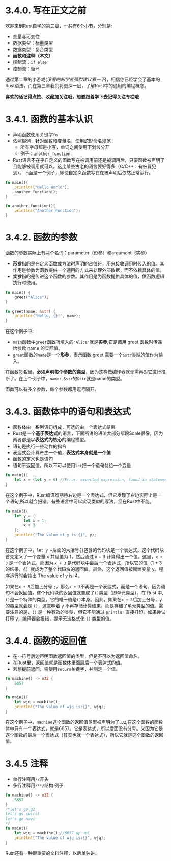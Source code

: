 # 3.4.0. 写在正文之前
欢迎来到Rust自学的第三章，一共有6个小节，分别是:
- 变量与可变性
- 数据类型：标量类型
- 数据类型：复合类型
- **函数和注释（本文）**
- 控制流：`if else`
- 控制流：循环

通过第二章的小游戏(*没看的初学者强烈建议看一下*)，相信你已经学会了基本的Rust语法，而在第三章我们将更深一层，了解Rust中的通用的编程概念。

**喜欢的话记得点赞、收藏加关注哦，想要跟着学下去记得关注专栏哦**

# 3.4.1. 函数的基本认识
- 声明函数使用关键字`fn`
- 依照惯例，针对函数和变量名，使用蛇形命名规范：
  - 所有字母都是小写，单词之间使用下划线分开
  - 例子：`another_function`
- Rust语言不在乎自定义的函数写在被调用前还是被调用后，只要函数被声明了且能够被调用就可以，这比某些古老的语言要好得多（C/C++：有被冒犯到）。下面是一个例子，即使自定义函数写在在被声明后依然正常运行。
```rust
fn main(){
	println!("Hello World");
	another_function();
}

fn another_function(){
	println!("Another Function");
}
```

# 3.4.2. 函数的参数
函数的参数实际上有两个名词：parameter（形参）和argument（实参）
- **形参**指的是在定义函数或方法时声明的占位符，用来接收调用时传入的值。其作用是参数为函数提供一个通用的方式来处理外部数据，而不依赖具体的值。
- **实参**指的是传进这个函数的参数。其作用是为函数提供具体的值，供函数逻辑执行时使用。
```rust
fn main() {
    greet("Alice");
}

fn greet(name: &str) {
    println!("Hello, {}!", name);
}
```
在这个例子中:
- `main`函数中`greet`函数所填入的`"Alice"`就是**实参**,它是调用 greet 函数时传递给参数 name 的实际值。
- `greet`函数的`name`是一个**形参**，表示函数 greet 需要一个`&str`类型的值作为输入。

在函数签名里，**必须声明每个参数的类型**，因为这样做编译器就无需再对它进行推断了。在上个例子中，`name: &str`的`&str`就是name的类型。

函数可以有多个参数，每个参数都用逗号隔开。

# 3.4.3. 函数体中的语句和表达式
- 函数体由一系列语句组成，可选的由一个表达式结束
- Rust是一个**基于表达式**的语言，下面所讲的语法大部分都跟Scale很像，因为两者都是以**表达式为核心**的编程模型。
- 语句是执行一些动作的指令
- 表达式会计算产生一个值，**表达式本身就是一个值**
- 函数的定义也是语句
- 语句不返回值，所以不可以使用`let`把一个语句付给一个变量
```rust
fn main(){
	let x = (let y = 6);//Error: expected expression, found in statement(`let`)
}
```
在这个例子中，Rust编译器期待右边是一个表达式，但它发现了右边实际上是一个语句,所以就会报错。有些语言中可以实现类似的写法，但在Rust中不能。

```rust
fn main(){
	let y = {
		let x = 1;
		x + 3
	};
	println!("The value of y is:{}", y);
}
```
在这个例子中，`let y =`后面的大括号` {} `包含的代码块是一个表达式。这个代码块首先定义了一个变量 x 并赋值为 1，然后通过 x + 3 计算得出一个值。这里，`x + 3` 是一个表达式，而因为 `x + 3` 是代码块中最后一个表达式，所以它的值（1 + 3 的结果，4）就成为了整个代码块的返回值。最终，这个返回值被赋给变量 y。程序运行时会输出 The value of y is: 4。

如果在`x + 3`后加上分号 `;`，那么`x + 3`不再是一个表达式，而是一个语句。因为语句不会返回值，整个代码块的返回值就变成了`()`类型（即单元类型）。在 Rust 中,`()`是一个特殊的类型，它的唯一值是`()`本身。因此，如果在`x + 3`后加上分号，y 的类型就会是 `()`，这意味着 y 不再存储计算结果，而是存储了单元类型的值。需要注意的是，`()` 是一种有效的类型，但它不能通过 `println!` 直接打印。如果尝试打印 y，编译器会报错，提示无法格式化 `()` 类型的值。

# 3.4.4. 函数的返回值
- 在`->`符号后边声明函数返回值的类型，但是不可以为返回值命名。
- 在Rust里，返回值就是函数体里面最后一个表达式的值。
- 若想提前返回，需使用`return`关键字，并制定一个值。
```rust
fn machine() -> u32 {
	6657
}

fn main(){
	let wjq = machine();
	println!("The value of wjq is:{}", wjq);
}
```
在这个例子中，`machine`这个函数的返回值类型被声明为了`u32`,在这个函数的函数体中只有一个表达式，就是6657。它是表达式，所以后面没有分号。又因为它是这个函数的最后一个表达式（其实也就一个表达式），所以它就是这个函数的返回值。

# 3.4.5 注释
- 单行注释用`//`开头
- 多行注释用`/**/`结构
例子
```rust
fn machine() -> u32 {
	6657
}
/*let's go g2
let's go spirit
let's go navi
*/
fn main(){
	let wjq = machine();//6657 up up!
	println!("The value of wjq is:{}", wjq);
}
```

Rust还有一种很重要的文档注释，以后单独讲。